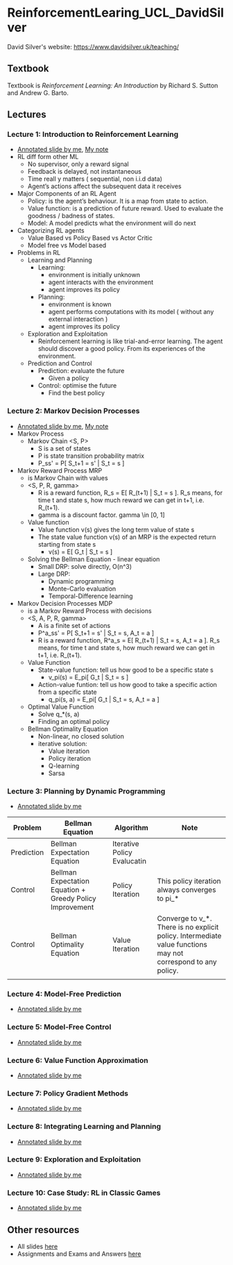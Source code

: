 # ReinforcementLearing_UCL_DavidSilver

David Silver's website: https://www.davidsilver.uk/teaching/

## Textbook 

Textbook is *Reinforcement Learning: An Introduction* by Richard S. Sutton and Andrew G. Barto.

## Lectures

### Lecture 1: Introduction to Reinforcement Learning
- [Annotated slide by me](./slides/lec1_intro_RL.pdf), [My note](notes/lec1_intro_RL.md)  
- RL diff form other ML
    - No supervisor, only a reward signal
    - Feedback is delayed, not instantaneous
    - Time reall y matters ( sequential, non i.i.d data)
    - Agent’s actions affect the subsequent data it receives
- Major Components of an RL Agent
    - Policy: is the agent’s behaviour. It is a map from state to action.
    - Value function: is a prediction of future reward. Used to evaluate the goodness / badness of states.
    - Model: A model predicts what the environment will do next
- Categorizing RL agents
    - Value Based vs Policy Based vs Actor Critic
    - Model free vs Model based
- Problems in RL
    - Learning and Planning
        - Learning: 
            - environment is initially unknown
            - agent interacts with the environment
            - agent improves its policy
        - Planning: 
            - environment is known
            - agent performs computations with its model ( without any external interaction )
            - agent improves its policy
    - Exploration and Exploitation
        - Reinforcement learning is like trial-and-error learning. The agent should discover a good policy. From its experiences of the environment.
    - Prediction and Control
        - Prediction: evaluate the future
            - Given a policy
        - Control: optimise the future
            - Find the best policy

### Lecture 2: Markov Decision Processes
- [Annotated slide by me](./slides/lec2_markov_decision_process_MDP.pdf), [My note](notes/lec2_MDP.md)  
- Markov Process 
    - Markov Chain <S, P>
        - S is a set of states
        - P is state transition probability matrix
        - P_ss' = P[ S_t+1 = s' | S_t = s ]
- Markov Reward Process MRP
    - is Markov Chain with values
    - <S, P, R, gamma>
        - R is a reward function, R_s = E[ R_(t+1) | S_t = s ]. R_s means, for time t and state s, how much reward we can get in t+1, i.e. R_(t+1).
        - gamma is a discount factor. gamma \in [0, 1]
    - Value function
        - Value function v(s) gives the long term value of state s
        - The state value function v(s) of an MRP is the expected return starting from state s
            - v(s) = E[ G_t | S_t = s ]
    - Solving the Bellman Equation - linear equation
        - Small DRP: solve directly, O(n^3)
        - Large DRP: 
            - Dynamic programming
            - Monte-Carlo evaluation
            - Temporal-Difference learning
- Markov Decision Processes MDP
    - is a Markov Reward Process with decisions
    - <S, A, P, R, gamma>
        - A is a finite set of actions
        - P^a_ss' = P[ S_t+1 = s' | S_t = s, A_t = a ]
        - R is a reward function, R^a_s = E[ R_(t+1) | S_t = s, A_t = a ]. R_s means, for time t and state s, how much reward we can get in t+1, i.e. R_(t+1).
    - Value Function
        - State-value function: tell us how good to be a specific state s
            - v_pi(s) = E_pi[ G_t | S_t = s ]
        - Action-value funtion: tell us how good to take a specific action from a specific state
            - q_pi(s, a) = E_pi[ G_t | S_t = s, A_t = a ]
    - Optimal Value Function
        - Solve q_*(s, a)
        - Finding an optimal policy  
    - Bellman Optimality Equation
        - Non-linear, no closed solution
        - iterative solution:
            - Value iteration
            - Policy iteration
            - Q-learning
            - Sarsa
### Lecture 3: Planning by Dynamic Programming
- [Annotated slide by me](./slides/lec3_planning_by_DP.pdf)

|Problem|Bellman Equation|Algorithm|Note|
|-|-|-|-|
|Prediction|Bellman Expectation Equation|Iterative Policy Evalucatin||
|Control|Bellman Expectation Equation + Greedy Policy Improvement|Policy Iteration|This policy iteration always converges to pi_*|
|Control|Bellman Optimality Equation|Value Iteration|Converge to v_*. There is no explicit policy. Intermediate value functions may not correspond to any policy.|
||



### Lecture 4: Model-Free Prediction
- [Annotated slide by me](./slides/lec4_model_free_prediction_MC-TD.pdf)
### Lecture 5: Model-Free Control
- [Annotated slide by me](./slides/lec5_model_free_control.pdf) 
### Lecture 6: Value Function Approximation
- [Annotated slide by me](./slides/lec6_value_Function_Approx.pdf)
### Lecture 7: Policy Gradient Methods
- [Annotated slide by me](./slides/lec7_policy_gradient_pg.pdf) 
### Lecture 8: Integrating Learning and Planning
- [Annotated slide by me](./slides/lec8_integrating_learning_and_planning_dyna.pdf) 
### Lecture 9: Exploration and Exploitation
- [Annotated slide by me](./slides/lec9_exploration_and_exploitation_XX.pdf) 
### Lecture 10: Case Study: RL in Classic Games
- [Annotated slide by me](./slides/lec10_classic_games.pdf) 

## Other resources
- All slides [here](slides/)
- Assignments and Exams and Answers [here](assigns_exams/)